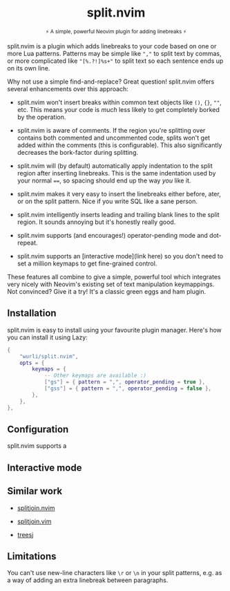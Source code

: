 <h1 align="center">split.nvim</h1>
<p align="center"><sup>⚡️ A simple, powerful Neovim plugin for adding linebreaks ⚡️</sup></p>

<!-- TODO: add a demo gif -->

split.nvim is a plugin which adds linebreaks to your code based on one or more
Lua patterns. Patterns may be simple like `","` to split text by commas, or
more complicated like `"[%.?!]%s+"` to split text so each sentence ends up on
its own line.

Why not use a simple find-and-replace? Great question! split.nvim offers several
enhancements over this approach:

*   split.nvim won't insert breaks within common text objects like `()`, `{}`,
    `""`, etc. This means your code is _much_ less likely to get completely
    borked by the operation.

*   split.nvim is aware of comments. If the region you're splitting over
    contains both commented and uncommented code, splits won't get added within
    the comments (this is configurable). This also significantly decreases the
    bork-factor during splitting.

*   split.nvim will (by default) automatically apply indentation to the split
    region after inserting linebreaks. This is the same indentation used by
    your normal `==`, so spacing should end up the way _you_ like it.

*   split.nvim makes it very easy to insert the linebreaks either before,
    ater, or on the split pattern. Nice if you write SQL like a sane person.

*   split.nvim intelligently inserts leading and trailing blank lines to the
    split region. It sounds annoying but it's honestly really good.

*   split.nvim supports (and encourages!) operator-pending mode and dot-repeat.

*   split.nvim supports an [interactive mode](link here) so you don't need
    to set a million keymaps to get fine-grained control.

These features all combine to give a simple, powerful tool which integrates
very nicely with Neovim's existing set of text manipulation keymappings. Not
convinced? Give it a try! It's a classic green eggs and ham plugin.

## Installation

split.nvim is easy to install using your favourite plugin manager. Here's how
you can install it using Lazy:

``` Lua
{
    "wurli/split.nvim",
    opts = {
        keymaps = {
            -- Other keymaps are available :)
            ["gs"] = { pattern = ",", operator_pending = true },
            ["gss"] = { pattern = ",", operator_pending = false },
        },
    },
},
```

## Configuration

split.nvim supports a 

## Interactive mode

## Similar work

*   [splitjoin.nvim](https://github.com/bennypowers/splitjoin.nvim)

*   [splitjoin.vim](https://github.com/AndrewRadev/splitjoin.vim)

*   [treesj](https://github.com/Wansmer/treesj)

## Limitations

You can't use new-line characters like `\r` or `\n` in your split patterns,
e.g. as a way of adding an extra linebreak between paragraphs.

## 
